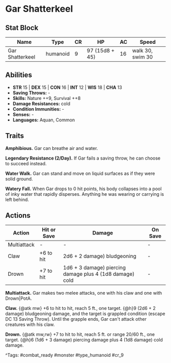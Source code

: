 # Gar Shatterkeel

## Stat Block

| Name | Type | CR | HP | AC | Speed |
|------|------|----|----|----|-------|
| Gar Shatterkeel | humanoid | 9 | 97 (15d8 + 45) | 16 | walk 30, swim 30 |

## Abilities

- **STR** 15 | **DEX** 15 | **CON** 16 | **INT** 12 | **WIS** 18 | **CHA** 13
- **Saving Throws:** -  
- **Skills:** Nature ++9, Survival ++8  
- **Damage Resistances:** cold  
- **Condition Immunities:** -  
- **Senses:** -  
- **Languages:** Aquan, Common

## Traits

**Amphibious.** Gar can breathe air and water.

**Legendary Resistance (2/Day).** If Gar fails a saving throw, he can choose to succeed instead.

**Water Walk.** Gar can stand and move on liquid surfaces as if they were solid ground.

**Watery Fall.** When Gar drops to 0 hit points, his body collapses into a pool of inky water that rapidly disperses. Anything he was wearing or carrying is left behind.


## Actions

| Action | Hit or Save | Damage | On Save |
|--------|--------------|--------|----------|
| Multiattack | - | - | - |
| Claw | +6 to hit | 2d6 + 2 damage) bludgeoning | - |
| Drown | +7 to hit | 1d6 + 3 damage) piercing damage plus 4 (1d8 damage) cold | - |

**Multiattack.** Gar makes two melee attacks, one with his claw and one with Drown|PotA.

**Claw.** {@atk mw} +6 to hit to hit, reach 5 ft., one target. {@h}9 (2d6 + 2 damage) bludgeoning damage, and the target is grappled condition (escape DC 13 Saving Throw). Until the grapple ends, Gar can't attack other creatures with his claw.

**Drown.** {@atk mw,rw} +7 to hit to hit, reach 5 ft. or range 20/60 ft., one target. {@h}6 (1d6 + 3 damage) piercing damage plus 4 (1d8 damage) cold damage.


^Tags: #combat_ready #monster #type_humanoid #cr_9